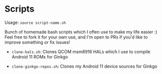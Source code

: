 Scripts
=========

Usage:
 `source script-name.sh`

Bunch of homemade bash scripts which I often use to make my life easier :)  
Feel free to fork it for your own use, and I'm open to PRs if you'd like to improve something or fix issues!


* `clone-hals.sh`: Clones QCOM msm8916 HALs which I use to compile Android 11 ROMs for Ginkgo

* `clone-ginkgo-repos.sh`: Clones my Android 11 device sources for Ginkgo
